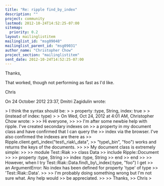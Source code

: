 ```yaml
---
title: "Re: ripple find_by_index"
description: ""
project: community
lastmod: 2012-10-24T14:52:25-07:00
sitemap:
  priority: 0.2
layout: mailinglistitem
mailinglist_id: "msg09048"
mailinglist_parent_id: "msg09031"
author_name: "Christopher Chow"
project_section: "mailinglistitem"
sent_date: 2012-10-24T14:52:25-07:00
---
```



Thanks,

That worked, though not performing as fast as I'd like.

Chris

On 24 October 2012 23:37, Dmitri Zagidulin  wrote:

&gt; I think the syntax should be:
&gt;
&gt; property :type, String, index: true
&gt;
&gt; (instead of index: type)
&gt;
&gt; On Wed, Oct 24, 2012 at 4:01 AM, Christopher Chow wrote:
&gt;
&gt;&gt; Hi everyone,
&gt;&gt;
&gt;&gt; I'm after some newbie help with ripple. I've created secondary indexes on
&gt;&gt; a property in my document class and have confirmed that I can query the
&gt;&gt; index via the browser. I've also confirmed the indexes are there as 
&gt;&gt; Ripple.client.get\\_index("test\\_riak\\_data",
&gt;&gt; "type\\_bin", "foo") works and returns the keys of the documents.
&gt;&gt;
&gt;&gt; My document class is extremely simple:
&gt;&gt;
&gt;&gt; module Test::Riak
&gt;&gt; class Data
&gt;&gt; include Ripple::Document
&gt;&gt;
&gt;&gt; property :type, String
&gt;&gt; index :type, String
&gt;&gt; end
&gt;&gt; end
&gt;&gt;
&gt;&gt; However, when I try Test::Riak::Data.find\\_by\\_index(:type, "foo") I get
&gt;&gt; an ArgumentError: No index has been defined for property 'type' of type
&gt;&gt; 'Test::Riak::Data'.
&gt;&gt;
&gt;&gt; I'm probably doing something wrong but I'm not sure what. Any help would
&gt;&gt; be appreciated.
&gt;&gt;
&gt;&gt; Thanks,
&gt;&gt; Chris
&gt;
